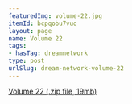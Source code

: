 ```yaml
---
featuredImg: volume-22.jpg
itemId: bcpqobu7vuq
layout: page
name: Volume 22
tags:
- hasTag: dreamnetwork
type: post
urlSlug: dream-network-volume-22
---
```

<a href="../files/Volume_22.zip" download>Volume 22 (.zip file, 19mb)</a>